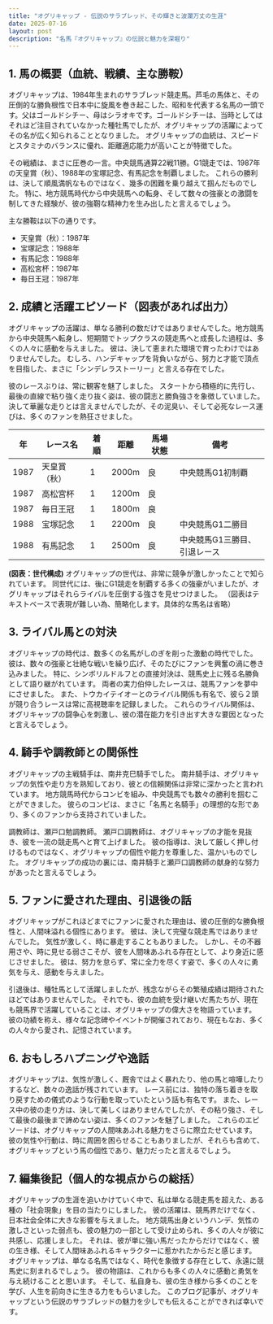 ```yaml
---
title: "オグリキャップ - 伝説のサラブレッド、その輝きと波瀾万丈の生涯"
date: 2025-07-16
layout: post
description: "名馬『オグリキャップ』の伝説と魅力を深堀り"
---
```


## 1. 馬の概要（血統、戦績、主な勝鞍）

オグリキャップは、1984年生まれのサラブレッド競走馬。芦毛の馬体と、その圧倒的な勝負根性で日本中に旋風を巻き起こした、昭和を代表する名馬の一頭です。父はゴールドシチー、母はシラオキです。ゴールドシチーは、当時としてはそれほど注目されていなかった種牡馬でしたが、オグリキャップの活躍によってその名が広く知られることとなりました。  オグリキャップの血統は、スピードとスタミナのバランスに優れ、距離適応能力が高いことが特徴でした。

その戦績は、まさに圧巻の一言。中央競馬通算22戦11勝。G1競走では、1987年の天皇賞（秋）、1988年の宝塚記念、有馬記念を制覇しました。  これらの勝利は、決して順風満帆なものではなく、幾多の困難を乗り越えて掴んだものでした。  特に、地方競馬時代から中央競馬への転身、そして数々の強豪との激闘を制してきた経験が、彼の強靭な精神力を生み出したと言えるでしょう。

主な勝鞍は以下の通りです。

* 天皇賞（秋）：1987年
* 宝塚記念：1988年
* 有馬記念：1988年
* 高松宮杯：1987年
* 毎日王冠：1987年


## 2. 成績と活躍エピソード（図表があれば出力）

オグリキャップの活躍は、単なる勝利の数だけではありませんでした。地方競馬から中央競馬へ転身し、短期間でトップクラスの競走馬へと成長した過程は、多くの人々に感動を与えました。  彼は、決して恵まれた環境で育ったわけではありませんでした。  むしろ、ハンデキャップを背負いながら、努力と才能で頂点を目指した、まさに「シンデレラストーリー」と言える存在でした。

彼のレースぶりは、常に観客を魅了しました。  スタートから積極的に先行し、最後の直線で粘り強く走り抜く姿は、彼の闘志と勝負強さを象徴していました。  決して華麗な走りとは言えませんでしたが、その泥臭い、そして必死なレース運びは、多くのファンを熱狂させました。

| 年 | レース名         | 着順 | 距離 | 馬場状態 | 備考                                   |
|----|-----------------|-----|-----|---------|----------------------------------------|
| 1987 | 天皇賞（秋）     | 1   | 2000m | 良      | 中央競馬G1初制覇                         |
| 1987 | 高松宮杯         | 1   | 1200m | 良      |                                        |
| 1987 | 毎日王冠         | 1   | 1800m | 良      |                                        |
| 1988 | 宝塚記念         | 1   | 2200m | 良      | 中央競馬G1二勝目                         |
| 1988 | 有馬記念         | 1   | 2500m | 良      | 中央競馬G1三勝目、引退レース             |


**(図表：世代構成)**  オグリキャップの世代は、非常に競争が激しかったことで知られています。  同世代には、後にG1競走を制覇する多くの強豪がいましたが、オグリキャップはそれらライバルを圧倒する強さを見せつけました。  （図表はテキストベースで表現が難しい為、簡略化します。具体的な馬名は省略）


## 3. ライバル馬との対決

オグリキャップの時代は、数多くの名馬がしのぎを削った激動の時代でした。  彼は、数々の強豪と壮絶な戦いを繰り広げ、そのたびにファンを興奮の渦に巻き込みました。  特に、シンボリルドルフとの直接対決は、競馬史上に残る名勝負として語り継がれています。  両者の実力伯仲したレースは、競馬ファンを夢中にさせました。  また、トウカイテイオーとのライバル関係も有名で、彼ら２頭が競り合うレースは常に高視聴率を記録しました。  これらのライバル関係は、オグリキャップの闘争心を刺激し、彼の潜在能力を引き出す大きな要因となったと言えるでしょう。


## 4. 騎手や調教師との関係性

オグリキャップの主戦騎手は、南井克巳騎手でした。  南井騎手は、オグリキャップの気性や走り方を熟知しており、彼との信頼関係は非常に深かったと言われています。  地方競馬時代からコンビを組み、中央競馬でも数々の勝利を掴むことができました。  彼らのコンビは、まさに「名馬と名騎手」の理想的な形であり、多くのファンから支持されていました。

調教師は、瀬戸口勉調教師。  瀬戸口調教師は、オグリキャップの才能を見抜き、彼を一流の競走馬へと育て上げました。  彼の指導は、決して厳しく押し付けるものではなく、オグリキャップの個性や能力を尊重した、温かいものでした。  オグリキャップの成功の裏には、南井騎手と瀬戸口調教師の献身的な努力があったと言えるでしょう。


## 5. ファンに愛された理由、引退後の話

オグリキャップがこれほどまでにファンに愛された理由は、彼の圧倒的な勝負根性と、人間味溢れる個性にあります。  彼は、決して完璧な競走馬ではありませんでした。  気性が激しく、時に暴走することもありました。  しかし、その不器用さや、時に見せる弱さこそが、彼を人間味あふれる存在として、より身近に感じさせました。  彼は、努力を怠らず、常に全力を尽くす姿で、多くの人々に勇気を与え、感動を与えました。

引退後は、種牡馬として活躍しましたが、残念ながらその繁殖成績は期待されたほどではありませんでした。  それでも、彼の血統を受け継いだ馬たちが、現在も競馬界で活躍していることは、オグリキャップの偉大さを物語っています。  彼の功績を称え、様々な記念碑やイベントが開催されており、現在もなお、多くの人々から愛され、記憶されています。


## 6. おもしろハプニングや逸話

オグリキャップは、気性が激しく、厩舎ではよく暴れたり、他の馬と喧嘩したりするなど、数々の逸話が残されています。  レース前には、独特の落ち着きを取り戻すための儀式のような行動を取っていたという話も有名です。  また、レース中の彼の走り方は、決して美しくはありませんでしたが、その粘り強さ、そして最後の最後まで諦めない姿は、多くのファンを魅了しました。  これらのエピソードは、オグリキャップの人間味あふれる魅力をさらに際立たせています。  彼の気性や行動は、時に周囲を困らせることもありましたが、それらも含めて、オグリキャップという馬の個性であり、魅力だったと言えるでしょう。


## 7. 編集後記（個人的な視点からの総括）

オグリキャップの生涯を追いかけていく中で、私は単なる競走馬を超えた、ある種の「社会現象」を目の当たりにしました。  彼の活躍は、競馬界だけでなく、日本社会全体に大きな影響を与えました。  地方競馬出身というハンデ、気性の激しさといった弱点も、彼の魅力の一部として受け止められ、多くの人々が彼に共感し、応援しました。  それは、彼が単に強い馬だったからだけではなく、彼の生き様、そして人間味あふれるキャラクターに惹かれたからだと感じます。  オグリキャップは、単なる名馬ではなく、時代を象徴する存在として、永遠に競馬史に刻まれるでしょう。  彼の物語は、これからも多くの人々に感動と勇気を与え続けることと思います。  そして、私自身も、彼の生き様から多くのことを学び、人生を前向きに生きる力をもらいました。  このブログ記事が、オグリキャップという伝説のサラブレッドの魅力を少しでも伝えることができれば幸いです。
